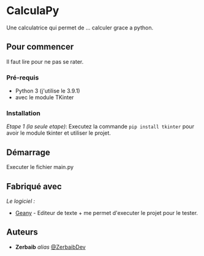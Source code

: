 # CalculaPy

Une calculatrice qui permet de ... calculer grace a python.

## Pour commencer

Il faut lire pour ne pas se rater.

### Pré-requis

- Python 3 (j'utilise le 3.9.1)
- avec le module TKinter

### Installation

_Etape 1 (la seule etape)_:
Executez la commande ``pip install tkinter`` pour avoir le module tkinter et utiliser le projet.

## Démarrage

Executer le fichier main.py

## Fabriqué avec

_Le logiciel :_
* [Geany](http://geany.org) - Editeur de texte + me permet d'executer le projet pour le tester.

## Auteurs

* **Zerbaib** _alias_ [@ZerbaibDev](https://github.com/Zerbaib)
